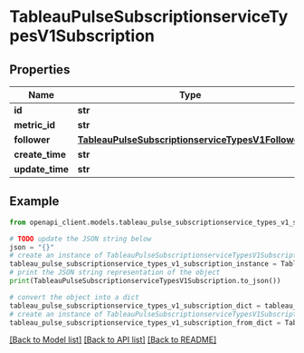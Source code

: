 # TableauPulseSubscriptionserviceTypesV1Subscription


## Properties

Name | Type | Description | Notes
------------ | ------------- | ------------- | -------------
**id** | **str** |  | [optional] 
**metric_id** | **str** |  | [optional] 
**follower** | [**TableauPulseSubscriptionserviceTypesV1Follower**](TableauPulseSubscriptionserviceTypesV1Follower.md) |  | [optional] 
**create_time** | **str** |  | [optional] 
**update_time** | **str** |  | [optional] 

## Example

```python
from openapi_client.models.tableau_pulse_subscriptionservice_types_v1_subscription import TableauPulseSubscriptionserviceTypesV1Subscription

# TODO update the JSON string below
json = "{}"
# create an instance of TableauPulseSubscriptionserviceTypesV1Subscription from a JSON string
tableau_pulse_subscriptionservice_types_v1_subscription_instance = TableauPulseSubscriptionserviceTypesV1Subscription.from_json(json)
# print the JSON string representation of the object
print(TableauPulseSubscriptionserviceTypesV1Subscription.to_json())

# convert the object into a dict
tableau_pulse_subscriptionservice_types_v1_subscription_dict = tableau_pulse_subscriptionservice_types_v1_subscription_instance.to_dict()
# create an instance of TableauPulseSubscriptionserviceTypesV1Subscription from a dict
tableau_pulse_subscriptionservice_types_v1_subscription_from_dict = TableauPulseSubscriptionserviceTypesV1Subscription.from_dict(tableau_pulse_subscriptionservice_types_v1_subscription_dict)
```
[[Back to Model list]](../README.md#documentation-for-models) [[Back to API list]](../README.md#documentation-for-api-endpoints) [[Back to README]](../README.md)



